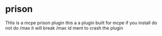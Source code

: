 # prison
THis is a mcpe prison plugin 
this a a plugin built for mcpe if you install do not do /max it will break /max id ment to crash the plugin 

